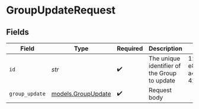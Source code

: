 # GroupUpdateRequest


## Fields

| Field                                          | Type                                           | Required                                       | Description                                    | Example                                        |
| ---------------------------------------------- | ---------------------------------------------- | ---------------------------------------------- | ---------------------------------------------- | ---------------------------------------------- |
| `id`                                           | *str*                                          | :heavy_check_mark:                             | The unique identifier of the Group to update   | 123e4567-e89b-12d3-a456-426614174000           |
| `group_update`                                 | [models.GroupUpdate](../models/groupupdate.md) | :heavy_check_mark:                             | Request body                                   |                                                |